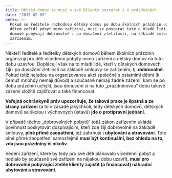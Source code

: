 ```yaml
---
title: Dětský domov se musí o své klienty postarat i o prázdninách
date: "2015-02-09"
perex: >-
  Pokud se ředitelé rozhodnou dětský domov po dobu školních prázdnin uzavřít a
  dětem zařídí pobyt mimo zařízení, musí se postarat také o mladé lidi, kteří v
  domově pobývají dobrovolně i po dosažení zletilosti, na základě smlouvy se
  zařízením.
---
```


<p>Někteří ředitelé a ředitelky dětských domovů během školních prázdnin organizují pro děti vícedenní pobyty mimo zařízení a dětský domov na tuto dobu uzavřou. Doplácejí však na to mladí lidé, kteří v dětských domovech žijí i po dosažení zletilosti na základě smlouvy se zařízením, tj. <strong>dobrovolně</strong>. Pokud totiž nejedou na organizovanou akci společně s ostatními dětmi (k čemuž mnohdy nemají důvod) a současně nemají žádné zázemí, kam se po dobu prázdnin uchýlit, jsou donuceni si na tuto „prázdninovou“ dobu takové zázemí složitě zajišťovat a také financovat. </p><p><strong>Veřejná ochránkyně práv upozorňuje, že taková praxe je špatná a ze strany zařízení</strong> (a to v zásadě jakýchkoli, tedy dětských domovů, dětských domovů se školou i výchovných ústavů) <strong>jde o protiprávní jednání</strong>. </p><p>V případě těchto „dobrovolných pobytů“ totiž zákon zařízením ukládá povinnost poskytovat dospívajícím, kteří zde žijí dobrovolně na základě smlouvy, <strong>plné přímé zaopatření</strong>, jež zahrnuje i <strong>ubytování a stravování</strong>. Toto plné přímé zaopatření samozřejmě <strong>musí být kontinuální, bez ohledu na to, zda jsou prázdniny či nikoliv</strong>. </p><p>Vedení zařízení, které by tedy pro své děti plánovalo vícedenní pobyt a hodlalo by současně své zařízení na nějakou dobu uzavřít, <strong>musí pro dobrovolně pobývající zletilé klienty zajistit (a financovat) náhradní ubytování a stravování</strong>.</p>
